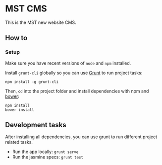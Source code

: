 # MST CMS

This is the MST new website CMS. 

## How to

### Setup

Make sure you have recent versions of `node` and `npm` installed.

Install `grunt-cli` globally so you can use [Grunt](http://gruntjs.com) to run project tasks:

```
npm install -g grunt-cli
```

Then, `cd` into the project folder and install dependencies with npm and [bower](http://bower.io):

```
npm install
bower install
```

## Development tasks

After installing all dependencies, you can use grunt to run different project related tasks.

* Run the app locally: `grunt serve`
* Run the jasmine specs: `grunt test`
